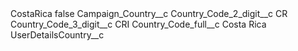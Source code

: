 <?xml version="1.0" encoding="UTF-8"?>
<CustomMetadata xmlns="http://soap.sforce.com/2006/04/metadata" xmlns:xsi="http://www.w3.org/2001/XMLSchema-instance" xmlns:xsd="http://www.w3.org/2001/XMLSchema">
    <label>CostaRica</label>
    <protected>false</protected>
    <values>
        <field>Campaign_Country__c</field>
        <value xsi:nil="true"/>
    </values>
    <values>
        <field>Country_Code_2_digit__c</field>
        <value xsi:type="xsd:string">CR</value>
    </values>
    <values>
        <field>Country_Code_3_digit__c</field>
        <value xsi:type="xsd:string">CRI</value>
    </values>
    <values>
        <field>Country_Code_full__c</field>
        <value xsi:type="xsd:string">Costa Rica</value>
    </values>
    <values>
        <field>UserDetailsCountry__c</field>
        <value xsi:nil="true"/>
    </values>
</CustomMetadata>
